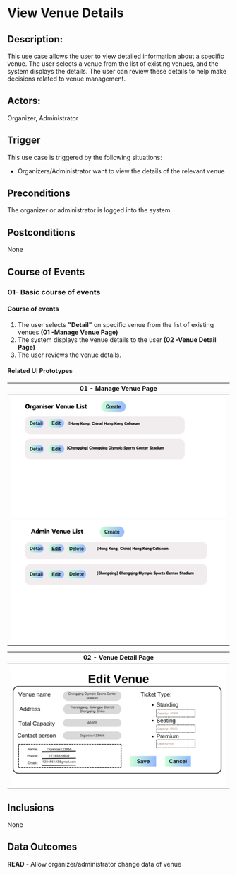 # View Venue Details

## **Description:** 

This use case allows the user to view detailed information about a specific venue. The user selects a venue from the list of existing venues, and the system displays the details. The user can review these details to help make decisions related to venue management. 

## **Actors:**  

Organizer, Administrator

## Trigger

This use case is triggered by the following situations:

- Organizers/Administrator want to view the details of the relevant venue

## Preconditions 
The organizer or administrator is logged into the system.

## Postconditions 

None

## Course of Events

### 01- Basic course of events

#### Course of events

1. The user selects **"Detail"** on specific venue from the list of existing venues **(01 -Manage Venue Page)**
2. The system displays the venue details to the user **(02 -Venue Detail Page)**
3. The user reviews the venue details.

#### Related UI Prototypes

| 01 - Manage Venue Page                               |
|------------------------------------------------------|
| ![Manage Venue Page](../ui/OrganiserManageVenue.png) |
| ![Manage Venue Page](../ui/AdminManageVenue.png)     |

| 02 - Venue Detail Page             |
|------------------------------------|
| ![Edit Venue](../ui/EditVenue.png) |


## Inclusions
None

## Data Outcomes

**READ** - Allow organizer/administrator change data of venue